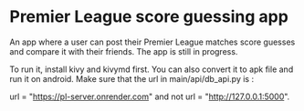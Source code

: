 # Premier League score guessing app

An app where a user can post their Premier League matches score guesses and compare it with their friends. The app is still in progress.

To run it, install kivy and kivymd first. You can also convert it to apk file and run it on android. Make sure that the url in main/api/db_api.py is :

url = "https://pl-server.onrender.com" and not url = "http://127.0.0.1:5000".
